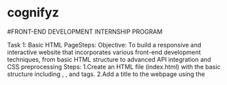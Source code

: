 # cognifyz
#FRONT-END DEVELOPMENT INTERNSHIP  PROGRAM

Task 1: Basic HTML PageSteps:
Objective: To build a responsive and interactive website that incorporates various front-end development techniques, from basic HTML structure to advanced API integration and CSS preprocessing
Steps:
  1.Create an HTML file (index.html) with the basic structure including <html>, <head>, and <body> tags.
  2.Add a title to the webpage using the <title> tag.
  3.Insert headings, paragraphs, and an image within the body of the page.
  4.Save the file and open it in a web browser to ensure proper rendering


Task 2: Styling with Inline CSS:
Objective: Apply basic styling directly within HTML elements to understand the fundamentals of CSS and its impact on the appearance of web content.
Steps:
 1. Apply inline CSS styles directly within HTML elements to change font color, size, and background color.
 2.Experiment with different styles and save the HTML file to view the changes in the browser.

 
 Task 3: Responsive Design
 Objective: Ensure the webpage layout adjusts appropriately for different screen sizes, improving user experience across various devices.
 Steps:
 1. Use media queries in a separate CSS file (styles.css) to make the webpage responsive.
 2. Adjust layout and element sizes for different screen sizes, ensuring readability and usability.
 3. Test responsiveness by resizing the browser window or using developer tools.



 Task 4: Interactive Button Objective: Enhance user engagement by adding interactive elements and implementing basic JavaScript functionality.
 Steps:
 1. Add a button element to index.html.
 2. Write JavaScript code in a <script> tag or a separate file (script.js) to change the background color when the button is clicked.
 3.Test the functionality by clicking the button and observing the background color change.

Task 5: Task: API Integration
  Objective: Integrate external data sources to provide dynamic content, expanding the website's capabilities beyond staticinformation.
 Steps:
 1. Choose a public API (e.g., JSONPlaceholder) and understand its endpoints.
 2.Use fetch() in script.js to retrieve data from the API.
 3. Parse the JSON data and dynamically update the DOM to display the fetched information.
 

 Task 6: Form Styling and Validation
  Objective: Improve usability and data integrity by designing visually appealing forms and implementing client-side validation for user input.
 Steps:
 1. Design a form in index.html with appropriate input fields and labels.
 2.Style the form using CSS in styles.css.
 3.Implement client-side form validation in script.js to validate user input before submission.
 4.Provide feedback to the user about validation errors.

 Task7: Component-Based Styling
  Objective: Utilize CSS frameworks to streamline development and maintain consistency across the website, demonstrating proficiency in modular design principles.
 Steps:
 1. Refactor the webpage to use Bootstrap or another CSS framework.
 2. Utilize framework components for the layout, navigation, and other elements.
 3. Customize and style the components as needed to match the design requirements.
